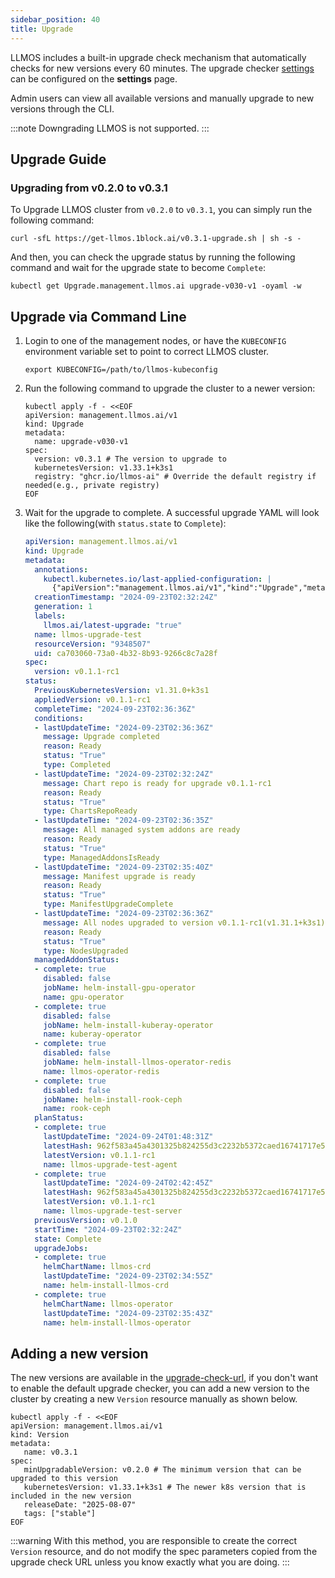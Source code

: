 ```yaml
---
sidebar_position: 40
title: Upgrade
---
```


LLMOS includes a built-in upgrade check mechanism that automatically checks for new versions every 60 minutes. The upgrade checker [settings](./settings.md#upgrade-check-enabled) can be configured on the **settings** page.

Admin users can view all available versions and manually upgrade to new versions through the CLI.

:::note
Downgrading LLMOS is not supported.
:::


## Upgrade Guide

### Upgrading from v0.2.0 to v0.3.1
To Upgrade LLMOS cluster from `v0.2.0` to `v0.3.1`, you can simply run the following command:
```
curl -sfL https://get-llmos.1block.ai/v0.3.1-upgrade.sh | sh -s -
```

And then, you can check the upgrade status by running the following command and wait for the upgrade state to become `Complete`:
```
kubectl get Upgrade.management.llmos.ai upgrade-v030-v1 -oyaml -w
```

## Upgrade via Command Line
1. Login to one of the management nodes, or have the `KUBECONFIG` environment variable set to point to correct LLMOS cluster.
    ```shell
    export KUBECONFIG=/path/to/llmos-kubeconfig
    ```
2. Run the following command to upgrade the cluster to a newer version:
    ```shell
    kubectl apply -f - <<EOF
    apiVersion: management.llmos.ai/v1
    kind: Upgrade
    metadata:
      name: upgrade-v030-v1
    spec:
      version: v0.3.1 # The version to upgrade to
      kubernetesVersion: v1.33.1+k3s1
      registry: "ghcr.io/llmos-ai" # Override the default registry if needed(e.g., private registry)
    EOF
    ```
3. Wait for the upgrade to complete. A successful upgrade YAML will look like the following(with `status.state` to `Complete`):
   ```yaml
   apiVersion: management.llmos.ai/v1
   kind: Upgrade
   metadata:
     annotations:
       kubectl.kubernetes.io/last-applied-configuration: |
         {"apiVersion":"management.llmos.ai/v1","kind":"Upgrade","metadata":{"annotations":{},"name":"llmos-upgrade-test"},"spec":{"registry":"docker.io/llmos-dev","version":"v0.1.1-rc1"}}
     creationTimestamp: "2024-09-23T02:32:24Z"
     generation: 1
     labels:
       llmos.ai/latest-upgrade: "true"
     name: llmos-upgrade-test
     resourceVersion: "9348507"
     uid: ca703060-73a0-4b32-8b93-9266c8c7a28f
   spec:
     version: v0.1.1-rc1
   status:
     PreviousKubernetesVersion: v1.31.0+k3s1
     appliedVersion: v0.1.1-rc1
     completeTime: "2024-09-23T02:36:36Z"
     conditions:
     - lastUpdateTime: "2024-09-23T02:36:36Z"
       message: Upgrade completed
       reason: Ready
       status: "True"
       type: Completed
     - lastUpdateTime: "2024-09-23T02:32:24Z"
       message: Chart repo is ready for upgrade v0.1.1-rc1
       reason: Ready
       status: "True"
       type: ChartsRepoReady
     - lastUpdateTime: "2024-09-23T02:36:35Z"
       message: All managed system addons are ready
       reason: Ready
       status: "True"
       type: ManagedAddonsIsReady
     - lastUpdateTime: "2024-09-23T02:35:40Z"
       message: Manifest upgrade is ready
       reason: Ready
       status: "True"
       type: ManifestUpgradeComplete
     - lastUpdateTime: "2024-09-23T02:36:36Z"
       message: All nodes upgraded to version v0.1.1-rc1(v1.31.1+k3s1)
       reason: Ready
       status: "True"
       type: NodesUpgraded
     managedAddonStatus:
     - complete: true
       disabled: false
       jobName: helm-install-gpu-operator
       name: gpu-operator
     - complete: true
       disabled: false
       jobName: helm-install-kuberay-operator
       name: kuberay-operator
     - complete: true
       disabled: false
       jobName: helm-install-llmos-operator-redis
       name: llmos-operator-redis
     - complete: true
       disabled: false
       jobName: helm-install-rook-ceph
       name: rook-ceph
     planStatus:
     - complete: true
       lastUpdateTime: "2024-09-24T01:48:31Z"
       latestHash: 962f583a45a4301325b824255d3c2232b5372caed16741717e5317db
       latestVersion: v0.1.1-rc1
       name: llmos-upgrade-test-agent
     - complete: true
       lastUpdateTime: "2024-09-24T02:42:45Z"
       latestHash: 962f583a45a4301325b824255d3c2232b5372caed16741717e5317db
       latestVersion: v0.1.1-rc1
       name: llmos-upgrade-test-server
     previousVersion: v0.1.0
     startTime: "2024-09-23T02:32:24Z"
     state: Complete
     upgradeJobs:
     - complete: true
       helmChartName: llmos-crd
       lastUpdateTime: "2024-09-23T02:34:55Z"
       name: helm-install-llmos-crd
     - complete: true
       helmChartName: llmos-operator
       lastUpdateTime: "2024-09-23T02:35:43Z"
       name: helm-install-llmos-operator
   ```
   
## Adding a new version

The new versions are available in the [upgrade-check-url](https://llmos-upgrade.1block.ai/v1/versions), if you don't want to enable the default upgrade checker, you can add a new version to the cluster by creating a new `Version` resource manually as shown below.

```shell
kubectl apply -f - <<EOF
apiVersion: management.llmos.ai/v1
kind: Version
metadata:
   name: v0.3.1
spec:
   minUpgradableVersion: v0.2.0 # The minimum version that can be upgraded to this version
   kubernetesVersion: v1.33.1+k3s1 # The newer k8s version that is included in the new version
   releaseDate: "2025-08-07"
   tags: ["stable"]
EOF
```

:::warning
With this method, you are responsible to create the correct `Version` resource, and do not modify the spec parameters copied from the upgrade check URL unless you know exactly what you are doing.
:::